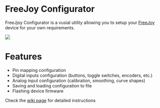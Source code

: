 # FreeJoy Configurator

FreeJjoy Configurator is a vusial utility allowing you to setup your [FreeJoy](https://github.com/vostrenkov/FreeJoy) device for your own requirements.

<img src="https://c.radikal.ru/c40/1911/4f/9d8be0341b73.png">

# Features

* Pin mapping configuration
* Digital inputs configuration (buttons, toggle switches, encoders, etc.)
* Analog input configuration (calibration, smoothing, curve shapes)
* Saving and loading configuration to file
* Flashing device firmware

Check the [wiki page](https://github.com/vostrenkov/FreeJoyConfigurator/wiki) for detailed instructions
